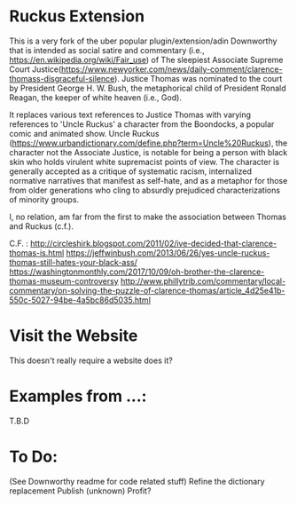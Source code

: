 Ruckus Extension
==========
This is a very fork of the uber popular plugin/extension/adin Downworthy that is intended as social satire and commentary (i.e., https://en.wikipedia.org/wiki/Fair_use) of The sleepiest Associate Supreme Court Justice(https://www.newyorker.com/news/daily-comment/clarence-thomass-disgraceful-silence). Justice Thomas was nominated to the court by President George H. W. Bush, the metaphorical child of President Ronald Reagan, the keeper of white heaven (i.e., God).

It replaces various text references to Justice Thomas with varying references to 'Uncle Ruckus' a character from the Boondocks, a popular comic and animated show. Uncle Ruckus (https://www.urbandictionary.com/define.php?term=Uncle%20Ruckus), the character not the Associate Justice, is notable for being a person with black skin who holds virulent white supremacist points of view. The character is generally accepted as a critique of systematic racism, internalized normative narratives that manifest as self-hate, and as a metaphor for those from older generations who cling to absurdly prejudiced characterizations of minority groups.

I, no relation, am far from the first to make the association between Thomas and Ruckus (c.f.). 

C.F. :
http://circleshirk.blogspot.com/2011/02/ive-decided-that-clarence-thomas-is.html
https://jeffwinbush.com/2013/06/26/yes-uncle-ruckus-thomas-still-hates-your-black-ass/
https://washingtonmonthly.com/2017/10/09/oh-brother-the-clarence-thomas-museum-controversy
http://www.phillytrib.com/commentary/local-commentary/on-solving-the-puzzle-of-clarence-thomas/article_4d25e41b-550c-5027-94be-4a5bc86d5035.html


Visit the Website
==========
This doesn't really require a website does it?

Examples from ...:
====
T.B.D

To Do:
====
(See Downworthy readme for code related stuff)
Refine the dictionary replacement
Publish
(unknown)
Profit?
